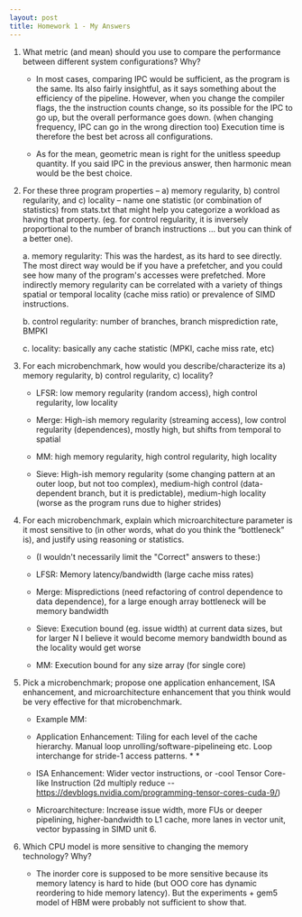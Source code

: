 ```yaml
---
layout: post
title: Homework 1 - My Answers
---
```


1. What metric (and mean) should you use to compare the performance between different system configurations? Why?

    * In most cases, comparing IPC would be sufficient, as the program is the same. Its also fairly insightful, as it says something about the efficiency of the pipeline. However, when you change the compiler flags, the the instruction counts change, so its possible for the IPC to go up, but the overall performance goes down. (when changing frequency, IPC can go in the wrong direction too) Execution time is therefore the best bet across all configurations.

    * As for the mean, geometric mean is right for the unitless speedup quantity. If you said IPC in the previous answer, then harmonic mean would be the best choice.
 
2. For these three program properties – a) memory regularity, b) control regularity, and c) locality – name one statistic (or combination of statistics) from stats.txt that might help you categorize a workload as having that property. (eg. for control regularity, it is inversely proportional to the number of branch instructions … but you can think of a better one).

    a. memory regularity: This was the hardest, as its hard to see directly. The most direct way would be if you have a prefetcher, and you could see how many of the program's accesses were prefetched. More indirectly memory regularity can be correlated with a variety of things spatial or temporal locality (cache miss ratio) or prevalence of SIMD instructions.

    b. control regularity: number of branches, branch misprediction rate, BMPKI

    c. locality: basically any cache statistic (MPKI, cache miss rate, etc)
 

3. For each microbenchmark, how would you describe/characterize its a) memory regularity, b) control regularity, c) locality?

    * LFSR: low memory regularity (random access), high control regularity, low locality
    
    * Merge: High-ish memory regularity (streaming access), low control regularity (dependences), mostly high, but shifts from temporal to spatial
    
    * MM: high memory regularity, high control regularity, high locality
    
    * Sieve: High-ish memory regularity (some changing pattern at an outer loop, but not too complex), medium-high control (data-dependent branch, but it is predictable), medium-high locality (worse as the program runs due to higher strides)

 

4. For each microbenchmark, explain which microarchitecture parameter is it most sensitive to (in other words, what do you think the “bottleneck” is), and justify using reasoning or statistics.

 
    * (I wouldn't necessarily limit the "Correct" answers to these:)
     
    
    * LFSR: Memory latency/bandwidth (large cache miss rates)
    
    * Merge: Mispredictions (need refactoring of control dependence to data dependence), for a large enough array bottleneck will be memory bandwidth
    
    * Sieve: Execution bound (eg. issue width) at current data sizes, but for larger N I believe it would become memory bandwidth bound as the locality would get worse
    
    * MM: Execution bound for any size array (for single core)

 

5. Pick a microbenchmark; propose one application enhancement, ISA enhancement, and microarchitecture enhancement that you think would be very effective for that microbenchmark.

    * Example MM:

    * Application Enhancement: Tiling for each level of the cache hierarchy. Manual loop unrolling/software-pipelineing etc. Loop interchange for stride-1 access patterns. * *

    * ISA Enhancement: Wider vector instructions, or -cool Tensor Core-like Instruction (2d multiply reduce -- https://devblogs.nvidia.com/programming-tensor-cores-cuda-9/)

    * Microarchitecture: Increase issue width, more FUs or deeper pipelining, higher-bandwidth to L1 cache, more lanes in vector unit, vector bypassing in SIMD unit 6.

 
6. Which CPU model is more sensitive to changing the memory technology? Why?

    *  The inorder core is supposed to be more sensitive because its memory latency is hard to hide (but OOO core has dynamic reordering to hide memory latency). But the experiments + gem5 model of HBM were probably not sufficient to show that.

